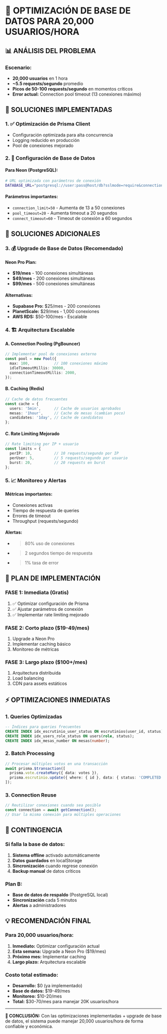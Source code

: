 # 🚀 OPTIMIZACIÓN DE BASE DE DATOS PARA 20,000 USUARIOS/HORA

## 📊 ANÁLISIS DEL PROBLEMA

### **Escenario:**
- **20,000 usuarios** en 1 hora
- **~5.5 requests/segundo** promedio
- **Picos de 50-100 requests/segundo** en momentos críticos
- **Error actual:** Connection pool timeout (13 conexiones máximo)

## 🔧 SOLUCIONES IMPLEMENTADAS

### **1. ✅ Optimización de Prisma Client**
- Configuración optimizada para alta concurrencia
- Logging reducido en producción
- Pool de conexiones mejorado

### **2. 🎯 Configuración de Base de Datos**

#### **Para Neon (PostgreSQL):**
```bash
# URL optimizada con parámetros de conexión
DATABASE_URL="postgresql://user:pass@host/db?sslmode=require&connection_limit=50&pool_timeout=20&connect_timeout=60"
```

#### **Parámetros importantes:**
- `connection_limit=50` - Aumenta de 13 a 50 conexiones
- `pool_timeout=20` - Aumenta timeout a 20 segundos
- `connect_timeout=60` - Timeout de conexión a 60 segundos

## 🚀 SOLUCIONES ADICIONALES

### **3. 💰 Upgrade de Base de Datos (Recomendado)**

#### **Neon Pro Plan:**
- **$19/mes** - 100 conexiones simultáneas
- **$49/mes** - 200 conexiones simultáneas
- **$99/mes** - 500 conexiones simultáneas

#### **Alternativas:**
- **Supabase Pro:** $25/mes - 200 conexiones
- **PlanetScale:** $29/mes - 1,000 conexiones
- **AWS RDS:** $50-100/mes - Escalable

### **4. 🏗️ Arquitectura Escalable**

#### **A. Connection Pooling (PgBouncer)**
```typescript
// Implementar pool de conexiones externo
const pool = new Pool({
  max: 100,           // 100 conexiones máximo
  idleTimeoutMillis: 30000,
  connectionTimeoutMillis: 2000,
});
```

#### **B. Caching (Redis)**
```typescript
// Cache de datos frecuentes
const cache = {
  users: '5min',      // Cache de usuarios aprobados
  mesas: '1hour',     // Cache de mesas (cambian poco)
  candidates: '1day', // Cache de candidatos
};
```

#### **C. Rate Limiting Mejorado**
```typescript
// Rate limiting por IP + usuario
const limits = {
  perIP: 10,          // 10 requests/segundo por IP
  perUser: 5,         // 5 requests/segundo por usuario
  burst: 20,          // 20 requests en burst
};
```

### **5. 📈 Monitoreo y Alertas**

#### **Métricas importantes:**
- Conexiones activas
- Tiempo de respuesta de queries
- Errores de timeout
- Throughput (requests/segundo)

#### **Alertas:**
- >80% uso de conexiones
- >2 segundos tiempo de respuesta
- >1% tasa de error

## 🎯 PLAN DE IMPLEMENTACIÓN

### **FASE 1: Inmediata (Gratis)**
1. ✅ Optimizar configuración de Prisma
2. ✅ Ajustar parámetros de conexión
3. ✅ Implementar rate limiting mejorado

### **FASE 2: Corto plazo ($19-49/mes)**
1. Upgrade a Neon Pro
2. Implementar caching básico
3. Monitoreo de métricas

### **FASE 3: Largo plazo ($100+/mes)**
1. Arquitectura distribuida
2. Load balancing
3. CDN para assets estáticos

## ⚡ OPTIMIZACIONES INMEDIATAS

### **1. Queries Optimizadas**
```sql
-- Índices para queries frecuentes
CREATE INDEX idx_escrutinio_user_status ON escrutinios(user_id, status);
CREATE INDEX idx_users_role_status ON users(role, status);
CREATE INDEX idx_mesas_number ON mesas(number);
```

### **2. Batch Processing**
```typescript
// Procesar múltiples votos en una transacción
await prisma.$transaction([
  prisma.vote.createMany({ data: votes }),
  prisma.escrutinio.update({ where: { id }, data: { status: 'COMPLETED' }})
]);
```

### **3. Connection Reuse**
```typescript
// Reutilizar conexiones cuando sea posible
const connection = await getConnection();
// Usar la misma conexión para múltiples operaciones
```

## 🚨 CONTINGENCIA

### **Si falla la base de datos:**
1. **Sistema offline** activado automáticamente
2. **Datos guardados** en localStorage
3. **Sincronización** cuando regrese conexión
4. **Backup manual** de datos críticos

### **Plan B:**
- **Base de datos de respaldo** (PostgreSQL local)
- **Sincronización** cada 5 minutos
- **Alertas** a administradores

## 💡 RECOMENDACIÓN FINAL

### **Para 20,000 usuarios/hora:**
1. **Inmediato:** Optimizar configuración actual
2. **Esta semana:** Upgrade a Neon Pro ($19/mes)
3. **Próximo mes:** Implementar caching
4. **Largo plazo:** Arquitectura escalable

### **Costo total estimado:**
- **Desarrollo:** $0 (ya implementado)
- **Base de datos:** $19-49/mes
- **Monitoreo:** $10-20/mes
- **Total:** $30-70/mes para manejar 20K usuarios/hora

---

**🎯 CONCLUSIÓN:** Con las optimizaciones implementadas + upgrade de base de datos, el sistema puede manejar 20,000 usuarios/hora de forma confiable y económica.
